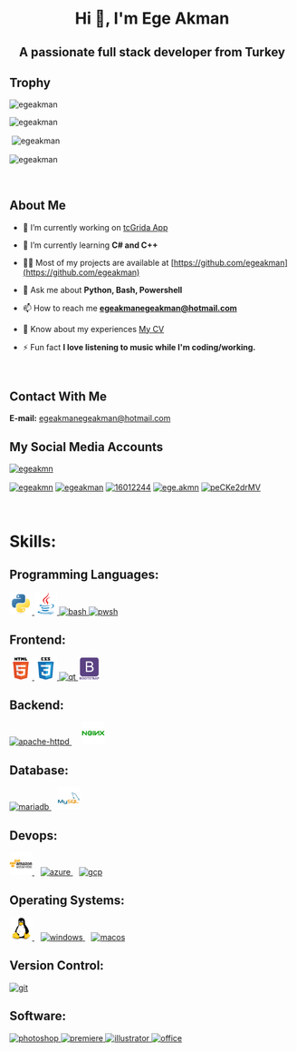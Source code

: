 <h1 align="center">Hi 👋, I'm Ege Akman</h1>
<h2 align="center">A passionate full stack developer from Turkey</h2>

## Trophy

<p align="left"> <img src="https://komarev.com/ghpvc/?username=egeakman&label=Profile%20Views&color=0e75b6&style=flat" alt="egeakman" /> </p>

<p align="left"> <img src="https://github-profile-trophy.vercel.app/?username=egeakman" alt="egeakman" /> </p>

<p>&nbsp;<img align="center" src="https://github-readme-stats.vercel.app/api?username=egeakman&show_icons=true&theme=radical&locale=en" alt="egeakman" /></p>

<p><img align="center" src="https://github-readme-streak-stats.herokuapp.com/?user=egeakman&theme=radical" alt="egeakman" /></p>

&nbsp;

## About Me

- 🔭 I’m currently working on [tcGrida App](https://repo.antalyaisas.com/tcgrida-app)

- 🌱 I’m currently learning **C# and C++**

- 👨‍💻 Most of my projects are available at [https://github.com/egeakman](https://github.com/egeakman)

- 💬 Ask me about **Python, Bash, Powershell**

- 📫 How to reach me **egeakmanegeakman@hotmail.com**

- 📄 Know about my experiences [My CV](https://github.com/egeakman/egeakman/blob/master/egeakman_resume.md)

- ⚡ Fun fact **I love listening to music while I'm coding/working.**

&nbsp;

## Contact With Me

**E-mail:** egeakmanegeakman@hotmail.com

## My Social Media Accounts

<p align="left">
<p align="left"> <a href="https://twitter.com/egeakmn" target="blank"><img src="https://img.shields.io/twitter/follow/egeakmn?logo=twitter&style=social" alt="egeakmn" /></a> </p>
<a href="https://twitter.com/egeakmn" target="blank"><img align="center" src="https://raw.githubusercontent.com/rahuldkjain/github-profile-readme-generator/master/src/images/icons/Social/twitter.svg" alt="egeakmn" height="30" width="40" /></a>
<a href="https://linkedin.com/in/egeakman" target="blank"><img align="center" src="https://raw.githubusercontent.com/rahuldkjain/github-profile-readme-generator/master/src/images/icons/Social/linked-in-alt.svg" alt="egeakman" height="30" width="40" /></a>
<a href="https://stackoverflow.com/users/16012244" target="blank"><img align="center" src="https://raw.githubusercontent.com/rahuldkjain/github-profile-readme-generator/master/src/images/icons/Social/stack-overflow.svg" alt="16012244" height="30" width="40" /></a>
<a href="https://instagram.com/ege.akmn" target="blank"><img align="center" src="https://raw.githubusercontent.com/rahuldkjain/github-profile-readme-generator/master/src/images/icons/Social/instagram.svg" alt="ege.akmn" height="30" width="40" /></a>
<a href="https://discord.gg/peCKe2drMV" target="blank"><img align="center" src="https://raw.githubusercontent.com/rahuldkjain/github-profile-readme-generator/master/src/images/icons/Social/discord.svg" alt="peCKe2drMV" height="30" width="40" /></a>
</p>

&nbsp;

# Skills:

## Programming Languages:

<a href="https://www.python.org" target="_blank"> <img src="https://raw.githubusercontent.com/devicons/devicon/master/icons/python/python-original.svg" alt="python" width="40" height="40"/> </a> <a href="https://www.java.com" target="_blank"> <img src="https://raw.githubusercontent.com/devicons/devicon/master/icons/java/java-original.svg" alt="java" width="40" height="40"/> </a> <a href="https://www.gnu.org/software/bash/" target="_blank"> <img src="https://www.vectorlogo.zone/logos/gnu_bash/gnu_bash-icon.svg" alt="bash" width="40" height="40"/> </a> <a href="https://docs.microsoft.com/en-us/powershell/" target="_blank"> <img src="https://upload.wikimedia.org/wikipedia/commons/2/2f/PowerShell_5.0_icon.png" alt="pwsh" width="40" height="40"/> </a> 

## Frontend:

<a href="https://www.w3.org/html/" target="_blank"> <img src="https://raw.githubusercontent.com/devicons/devicon/master/icons/html5/html5-original-wordmark.svg" alt="html5" width="40" height="40"/> </a> <a href="https://www.w3schools.com/css/" target="_blank"> <img src="https://raw.githubusercontent.com/devicons/devicon/master/icons/css3/css3-original-wordmark.svg" alt="css3" width="40" height="40"/> </a> <a href="https://www.qt.io/" target="_blank"> <img src="https://upload.wikimedia.org/wikipedia/commons/0/0b/Qt_logo_2016.svg" alt="qt" width="40" height="40"/> </a> <a href="https://getbootstrap.com" target="_blank"> <img src="https://raw.githubusercontent.com/devicons/devicon/master/icons/bootstrap/bootstrap-plain-wordmark.svg" alt="bootstrap" width="40" height="40"/> </a>

## Backend:

<a href="https://httpd.apache.org/" target="_blank"> <img src="https://upload.wikimedia.org/wikipedia/commons/thumb/1/10/Apache_HTTP_server_logo_%282019-present%29.svg/220px-Apache_HTTP_server_logo_%282019-present%29.svg.png" alt="apache-httpd" width="100" height="40"/> </a> &emsp; <a href="https://www.nginx.com" target="_blank"> <img src="https://raw.githubusercontent.com/devicons/devicon/master/icons/nginx/nginx-original.svg" alt="nginx" width="40" height="40"/> </a>

## Database:

<a href="https://mariadb.org/" target="_blank"> <img src="https://www.vectorlogo.zone/logos/mariadb/mariadb-icon.svg" alt="mariadb" width="40" height="40"/> </a> &ensp; <a href="https://www.mysql.com/" target="_blank"> <img src="https://raw.githubusercontent.com/devicons/devicon/master/icons/mysql/mysql-original-wordmark.svg" alt="mysql" width="40" height="40"/> </a>

## Devops:

<a href="https://aws.amazon.com" target="_blank"> <img src="https://raw.githubusercontent.com/devicons/devicon/master/icons/amazonwebservices/amazonwebservices-original-wordmark.svg" alt="aws" width="40" height="40"/> </a> &ensp; <a href="https://azure.microsoft.com/en-in/" target="_blank"> <img src="https://www.vectorlogo.zone/logos/microsoft_azure/microsoft_azure-icon.svg" alt="azure" width="40" height="40"/> </a> &ensp; <a href="https://cloud.google.com" target="_blank"> <img src="https://www.vectorlogo.zone/logos/google_cloud/google_cloud-icon.svg" alt="gcp" width="40" height="40"/> </a>

## Operating Systems:

<a href="https://www.linuxfoundation.org/" target="_blank"> <img src="https://raw.githubusercontent.com/devicons/devicon/master/icons/linux/linux-original.svg" alt="linux" width="40" height="40"/> </a> &ensp; <a href="https://www.microsoft.com/en-us/windows/" target="_blank"> <img src="https://upload.wikimedia.org/wikipedia/commons/e/e2/Windows_logo_and_wordmark_-_2021.svg" alt="windows" width="130" height="40"/> </a> &ensp; <a href="https://www.apple.com/en/macos" target="_blank"> <img src="https://upload.wikimedia.org/wikipedia/commons/2/21/MacOS_wordmark_%282017%29.svg" alt="macos" width="80" height="40"/> </a>

## Version Control:

<a href="https://git-scm.com/" target="_blank"> <img src="https://www.vectorlogo.zone/logos/git-scm/git-scm-icon.svg" alt="git" width="40" height="40"/> </a>

## Software:

<a href="https://www.adobe.com/products/photoshop.html" target="_blank"> <img src="https://upload.wikimedia.org/wikipedia/commons/a/af/Adobe_Photoshop_CC_icon.svg" alt="photoshop" width="40" height="40"/> </a> <a href="https://www.adobe.com/products/premiere.html" target="_blank"> <img src="https://upload.wikimedia.org/wikipedia/commons/4/40/Adobe_Premiere_Pro_CC_icon.svg" alt="premiere" width="40" height="40"/> </a> <a href="https://www.adobe.com/products/illustrator.html" target="_blank"> <img src="https://upload.wikimedia.org/wikipedia/commons/f/fb/Adobe_Illustrator_CC_icon.svg" alt="illustrator" width="40" height="40"/> </a> <a href="https://www.microsoft.com/en-us/microsoft-365/microsoft-office" target="_blank"> <img src="https://upload.wikimedia.org/wikipedia/commons/5/5f/Microsoft_Office_logo_%282019%E2%80%93present%29.svg" alt="office" width="40" height="40"/> </a>
